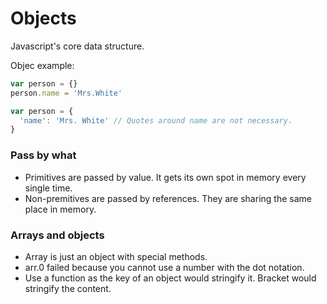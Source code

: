 # Objects

Javascript's core data structure.

Objec example:

```javascript
var person = {}
person.name = 'Mrs.White'

var person = {
  'name': 'Mrs. White' // Quotes around name are not necessary.
}

```

### Pass by what

- Primitives are passed by value. It gets its own spot in memory every single time.
- Non-premitives are passed by references. They are sharing the same place in memory.

### Arrays and objects

- Array is just an object with special methods.
- arr.0 failed because you cannot use a number with the dot notation.
- Use a function as the key of an object would stringify it. Bracket would stringify the content.
